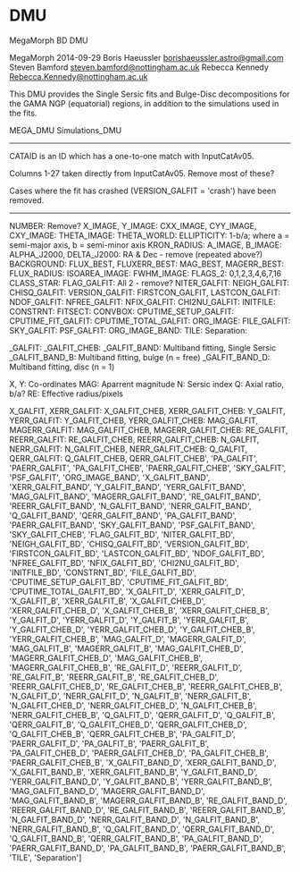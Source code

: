 DMU
===

MegaMorph BD DMU

MegaMorph
2014-09-29
Boris Haeussler <borishaeussler.astro@gmail.com>
Steven Bamford <steven.bamford@nottingham.ac.uk>
Rebecca Kennedy <Rebecca.Kennedy@nottingham.ac.uk>

This DMU provides the Single Sersic fits and Bulge-Disc decompositions for the GAMA NGP (equatorial) regions, in addition to the simulations used in the fits.

MEGA_DMU
Simulations_DMU

------------------------------------------------------------------------
CATAID is an ID which has a one-to-one match with InputCatAv05.

Columns 1-27 taken directly from InputCatAv05. Remove most of these?

Cases where the fit has crashed (VERSION_GALFIT = 'crash') have been removed.

------------------------------------------------------------------------
NUMBER: Remove?
X_IMAGE, Y_IMAGE:
CXX_IMAGE, CYY_IMAGE, CXY_IMAGE:
THETA_IMAGE:
THETA_WORLD:
ELLIPTICITY: 1-b/a; where a = semi-major axis, b = semi-minor axis
KRON_RADIUS:
A_IMAGE, B_IMAGE:
ALPHA_J2000, DELTA_J2000: RA & Dec - remove (repeated above?)
BACKGROUND:
FLUX_BEST, FLUXERR_BEST:
MAG_BEST, MAGERR_BEST:
FLUX_RADIUS:
ISOAREA_IMAGE:
FWHM_IMAGE:
FLAGS_2: 0,1,2,3,4,6,7,16
CLASS_STAR:
FLAG_GALFIT: All 2 - remove?
NITER_GALFIT:
NEIGH_GALFIT:
CHISQ_GALFIT:
VERSION_GALFIT:
FIRSTCON_GALFIT, LASTCON_GALFIT:
NDOF_GALFIT:
NFREE_GALFIT:
NFIX_GALFIT:
CHI2NU_GALFIT:
INITFILE:
CONSTRNT:
FITSECT:
CONVBOX:
CPUTIME_SETUP_GALFIT:
CPUTIME_FIT_GALFIT:
CPUTIME_TOTAL_GALFIT:
ORG_IMAGE:
FILE_GALFIT:
SKY_GALFIT:
PSF_GALFIT:
ORG_IMAGE_BAND:
TILE:
Separation:

_GALFIT:
_GALFIT_CHEB:
_GALFIT_BAND: Multiband fitting, Single Sersic
_GALFIT_BAND_B: Multiband fitting, bulge (n = free)
_GALFIT_BAND_D: Multiband fitting, disc (n = 1)

X, Y: Co-ordinates
MAG: Aparrent magnitude
N: Sersic index
Q: Axial ratio, b/a?
RE: Effective radius/pixels

X_GALFIT, XERR_GALFIT:
X_GALFIT_CHEB, XERR_GALFIT_CHEB:
Y_GALFIT, YERR_GALFIT:
Y_GALFIT_CHEB, YERR_GALFIT_CHEB:
MAG_GALFIT, MAGERR_GALFIT:
MAG_GALFIT_CHEB, MAGERR_GALFIT_CHEB:
RE_GALFIT, REERR_GALFIT:
RE_GALFIT_CHEB, REERR_GALFIT_CHEB:
N_GALFIT, NERR_GALFIT:
N_GALFIT_CHEB, NERR_GALFIT_CHEB:
Q_GALFIT, QERR_GALFIT:
Q_GALFIT_CHEB, QERR_GALFIT_CHEB', 'PA_GALFIT', 'PAERR_GALFIT', 'PA_GALFIT_CHEB', 'PAERR_GALFIT_CHEB', 'SKY_GALFIT', 'PSF_GALFIT', 'ORG_IMAGE_BAND', 'X_GALFIT_BAND', 'XERR_GALFIT_BAND', 'Y_GALFIT_BAND', 'YERR_GALFIT_BAND', 'MAG_GALFIT_BAND', 'MAGERR_GALFIT_BAND', 'RE_GALFIT_BAND', 'REERR_GALFIT_BAND', 'N_GALFIT_BAND', 'NERR_GALFIT_BAND', 'Q_GALFIT_BAND', 'QERR_GALFIT_BAND', 'PA_GALFIT_BAND', 'PAERR_GALFIT_BAND', 'SKY_GALFIT_BAND', 'PSF_GALFIT_BAND', 'SKY_GALFIT_CHEB', 'FLAG_GALFIT_BD', 'NITER_GALFIT_BD', 'NEIGH_GALFIT_BD', 'CHISQ_GALFIT_BD', 'VERSION_GALFIT_BD', 'FIRSTCON_GALFIT_BD', 'LASTCON_GALFIT_BD', 'NDOF_GALFIT_BD', 'NFREE_GALFIT_BD', 'NFIX_GALFIT_BD', 'CHI2NU_GALFIT_BD', 'INITFILE_BD', 'CONSTRNT_BD', 'FILE_GALFIT_BD', 'CPUTIME_SETUP_GALFIT_BD', 'CPUTIME_FIT_GALFIT_BD', 'CPUTIME_TOTAL_GALFIT_BD', 'X_GALFIT_D', 'XERR_GALFIT_D', 'X_GALFIT_B', 'XERR_GALFIT_B', 'X_GALFIT_CHEB_D', 'XERR_GALFIT_CHEB_D', 'X_GALFIT_CHEB_B', 'XERR_GALFIT_CHEB_B', 'Y_GALFIT_D', 'YERR_GALFIT_D', 'Y_GALFIT_B', 'YERR_GALFIT_B', 'Y_GALFIT_CHEB_D', 'YERR_GALFIT_CHEB_D', 'Y_GALFIT_CHEB_B', 'YERR_GALFIT_CHEB_B', 'MAG_GALFIT_D', 'MAGERR_GALFIT_D', 'MAG_GALFIT_B', 'MAGERR_GALFIT_B', 'MAG_GALFIT_CHEB_D', 'MAGERR_GALFIT_CHEB_D', 'MAG_GALFIT_CHEB_B', 'MAGERR_GALFIT_CHEB_B', 'RE_GALFIT_D', 'REERR_GALFIT_D', 'RE_GALFIT_B', 'REERR_GALFIT_B', 'RE_GALFIT_CHEB_D', 'REERR_GALFIT_CHEB_D', 'RE_GALFIT_CHEB_B', 'REERR_GALFIT_CHEB_B', 'N_GALFIT_D', 'NERR_GALFIT_D', 'N_GALFIT_B', 'NERR_GALFIT_B', 'N_GALFIT_CHEB_D', 'NERR_GALFIT_CHEB_D', 'N_GALFIT_CHEB_B', 'NERR_GALFIT_CHEB_B', 'Q_GALFIT_D', 'QERR_GALFIT_D', 'Q_GALFIT_B', 'QERR_GALFIT_B', 'Q_GALFIT_CHEB_D', 'QERR_GALFIT_CHEB_D', 'Q_GALFIT_CHEB_B', 'QERR_GALFIT_CHEB_B', 'PA_GALFIT_D', 'PAERR_GALFIT_D', 'PA_GALFIT_B', 'PAERR_GALFIT_B', 'PA_GALFIT_CHEB_D', 'PAERR_GALFIT_CHEB_D', 'PA_GALFIT_CHEB_B', 'PAERR_GALFIT_CHEB_B', 'X_GALFIT_BAND_D', 'XERR_GALFIT_BAND_D', 'X_GALFIT_BAND_B', 'XERR_GALFIT_BAND_B', 'Y_GALFIT_BAND_D', 'YERR_GALFIT_BAND_D', 'Y_GALFIT_BAND_B', 'YERR_GALFIT_BAND_B', 'MAG_GALFIT_BAND_D', 'MAGERR_GALFIT_BAND_D', 'MAG_GALFIT_BAND_B', 'MAGERR_GALFIT_BAND_B', 'RE_GALFIT_BAND_D', 'REERR_GALFIT_BAND_D', 'RE_GALFIT_BAND_B', 'REERR_GALFIT_BAND_B', 'N_GALFIT_BAND_D', 'NERR_GALFIT_BAND_D', 'N_GALFIT_BAND_B', 'NERR_GALFIT_BAND_B', 'Q_GALFIT_BAND_D', 'QERR_GALFIT_BAND_D', 'Q_GALFIT_BAND_B', 'QERR_GALFIT_BAND_B', 'PA_GALFIT_BAND_D', 'PAERR_GALFIT_BAND_D', 'PA_GALFIT_BAND_B', 'PAERR_GALFIT_BAND_B', 'TILE', 'Separation']
